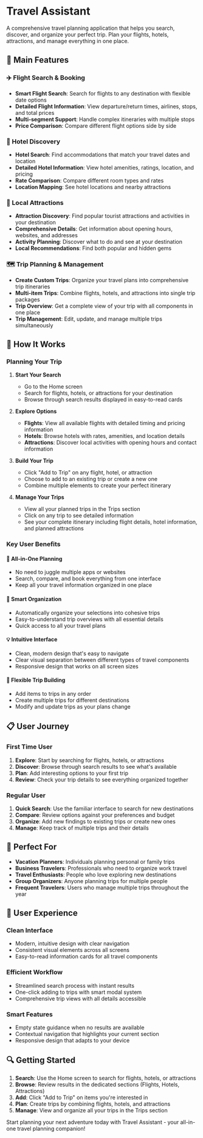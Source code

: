 # Travel Assistant

A comprehensive travel planning application that helps you search, discover, and organize your perfect trip. Plan your flights, hotels, attractions, and manage everything in one place.

## 🌟 Main Features

### ✈️ Flight Search & Booking
- **Smart Flight Search**: Search for flights to any destination with flexible date options
- **Detailed Flight Information**: View departure/return times, airlines, stops, and total prices
- **Multi-segment Support**: Handle complex itineraries with multiple stops
- **Price Comparison**: Compare different flight options side by side

### 🏨 Hotel Discovery
- **Hotel Search**: Find accommodations that match your travel dates and location
- **Detailed Hotel Information**: View hotel amenities, ratings, location, and pricing
- **Rate Comparison**: Compare different room types and rates
- **Location Mapping**: See hotel locations and nearby attractions

### 🎡 Local Attractions
- **Attraction Discovery**: Find popular tourist attractions and activities in your destination
- **Comprehensive Details**: Get information about opening hours, websites, and addresses
- **Activity Planning**: Discover what to do and see at your destination
- **Local Recommendations**: Find both popular and hidden gems

### 🗺️ Trip Planning & Management
- **Create Custom Trips**: Organize your travel plans into comprehensive trip itineraries
- **Multi-item Trips**: Combine flights, hotels, and attractions into single trip packages
- **Trip Overview**: Get a complete view of your trip with all components in one place
- **Trip Management**: Edit, update, and manage multiple trips simultaneously

## 🚀 How It Works

### Planning Your Trip

1. **Start Your Search**
   - Go to the Home screen
   - Search for flights, hotels, or attractions for your destination
   - Browse through search results displayed in easy-to-read cards

2. **Explore Options**
   - **Flights**: View all available flights with detailed timing and pricing information
   - **Hotels**: Browse hotels with rates, amenities, and location details
   - **Attractions**: Discover local activities with opening hours and contact information

3. **Build Your Trip**
   - Click "Add to Trip" on any flight, hotel, or attraction
   - Choose to add to an existing trip or create a new one
   - Combine multiple elements to create your perfect itinerary

4. **Manage Your Trips**
   - View all your planned trips in the Trips section
   - Click on any trip to see detailed information
   - See your complete itinerary including flight details, hotel information, and planned attractions

### Key User Benefits

#### 📱 **All-in-One Planning**
- No need to juggle multiple apps or websites
- Search, compare, and book everything from one interface
- Keep all your travel information organized in one place

#### 🎯 **Smart Organization**
- Automatically organize your selections into cohesive trips
- Easy-to-understand trip overviews with all essential details
- Quick access to all your travel plans

#### 💡 **Intuitive Interface**
- Clean, modern design that's easy to navigate
- Clear visual separation between different types of travel components
- Responsive design that works on all screen sizes

#### 🔄 **Flexible Trip Building**
- Add items to trips in any order
- Create multiple trips for different destinations
- Modify and update trips as your plans change

## 📋 User Journey

### First Time User
1. **Explore**: Start by searching for flights, hotels, or attractions
2. **Discover**: Browse through search results to see what's available
3. **Plan**: Add interesting options to your first trip
4. **Review**: Check your trip details to see everything organized together

### Regular User
1. **Quick Search**: Use the familiar interface to search for new destinations
2. **Compare**: Review options against your preferences and budget
3. **Organize**: Add new findings to existing trips or create new ones
4. **Manage**: Keep track of multiple trips and their details

## 💼 Perfect For

- **Vacation Planners**: Individuals planning personal or family trips
- **Business Travelers**: Professionals who need to organize work travel
- **Travel Enthusiasts**: People who love exploring new destinations
- **Group Organizers**: Anyone planning trips for multiple people
- **Frequent Travelers**: Users who manage multiple trips throughout the year

## 🎨 User Experience

### Clean Interface
- Modern, intuitive design with clear navigation
- Consistent visual elements across all screens
- Easy-to-read information cards for all travel components

### Efficient Workflow
- Streamlined search process with instant results
- One-click adding to trips with smart modal system
- Comprehensive trip views with all details accessible

### Smart Features
- Empty state guidance when no results are available
- Contextual navigation that highlights your current section
- Responsive design that adapts to your device

## 🔍 Getting Started

1. **Search**: Use the Home screen to search for flights, hotels, or attractions
2. **Browse**: Review results in the dedicated sections (Flights, Hotels, Attractions)
3. **Add**: Click "Add to Trip" on items you're interested in
4. **Plan**: Create trips by combining flights, hotels, and attractions
5. **Manage**: View and organize all your trips in the Trips section

Start planning your next adventure today with Travel Assistant - your all-in-one travel planning companion!